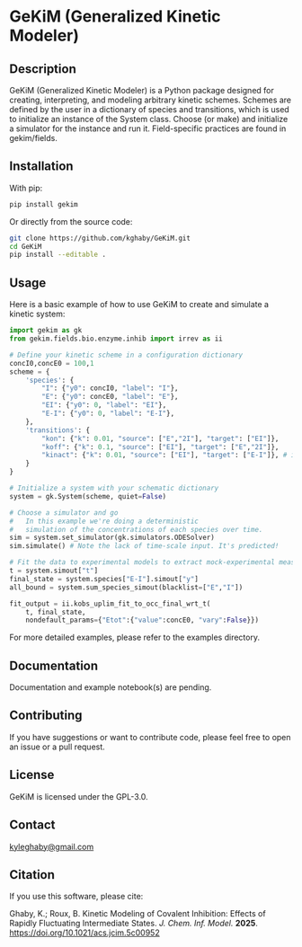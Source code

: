 # GeKiM (Generalized Kinetic Modeler)

## Description

GeKiM (Generalized Kinetic Modeler) is a Python package designed for creating, interpreting, and modeling arbitrary kinetic schemes. Schemes are defined by the user in a dictionary of species and transitions, which is used to initialize an instance of the System class. Choose (or make) and initialize a simulator for the instance and run it. Field-specific practices are found in gekim/fields.

## Installation

With pip:

```bash
pip install gekim
```

Or directly from the source code:

```bash
git clone https://github.com/kghaby/GeKiM.git
cd GeKiM
pip install --editable . 
```

## Usage

Here is a basic example of how to use GeKiM to create and simulate a kinetic system:

```python
import gekim as gk
from gekim.fields.bio.enzyme.inhib import irrev as ii 

# Define your kinetic scheme in a configuration dictionary
concI0,concE0 = 100,1
scheme = {
    'species': {
        "I": {"y0": concI0, "label": "I"},
        "E": {"y0": concE0, "label": "E"},
        "EI": {"y0": 0, "label": "EI"},
        "E-I": {"y0": 0, "label": "E-I"},
    },    
    'transitions': {
        "kon": {"k": 0.01, "source": ["E","2I"], "target": ["EI"]},
        "koff": {"k": 0.1, "source": ["EI"], "target": ["E","2I"]},
        "kinact": {"k": 0.01, "source": ["EI"], "target": ["E-I"]}, # irreversible step
    }
}

# Initialize a system with your schematic dictionary
system = gk.System(scheme, quiet=False)

# Choose a simulator and go
#   In this example we're doing a deterministic 
#   simulation of the concentrations of each species over time.
sim = system.set_simulator(gk.simulators.ODESolver)
sim.simulate() # Note the lack of time-scale input. It's predicted!

# Fit the data to experimental models to extract mock-experimental measurements
t = system.simout["t"]
final_state = system.species["E-I"].simout["y"]
all_bound = system.sum_species_simout(blacklist=["E","I"])

fit_output = ii.kobs_uplim_fit_to_occ_final_wrt_t(
    t, final_state, 
    nondefault_params={"Etot":{"value":concE0, "vary":False}})

```

For more detailed examples, please refer to the examples directory.

## Documentation

Documentation and example notebook(s) are pending.

## Contributing

If you have suggestions or want to contribute code, please feel free to open an issue or a pull request.

## License

GeKiM is licensed under the GPL-3.0.

## Contact

<kyleghaby@gmail.com>

## Citation

If you use this software, please cite:

Ghaby, K.; Roux, B. Kinetic Modeling of Covalent Inhibition: Effects of Rapidly Fluctuating Intermediate States. *J. Chem. Inf. Model.* **2025**. https://doi.org/10.1021/acs.jcim.5c00952
